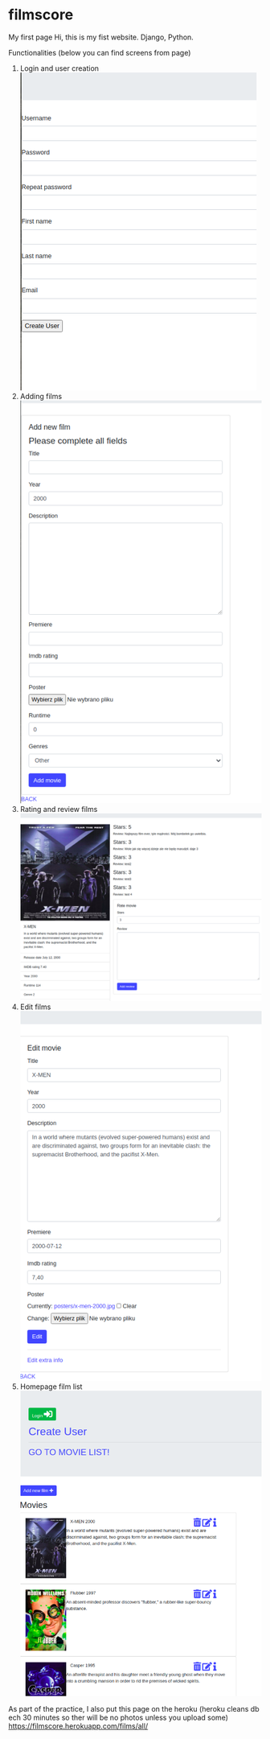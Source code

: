 # filmscore
My first page
Hi, this is my fist website. Django, Python.

Functionalities (below you can find screens from page)

1. Login and user creation
![](fotordm/usercreate.png)
2. Adding films
![](fotordm/addfilm.png)
3. Rating and review films
![](fotordm/rateandreview.png)
4. Edit films
![](fotordm/editfilm.png)
5. Homepage film list
![](fotordm/homepage.png)

As part of the practice, I also put this page on the heroku (heroku cleans db ech 30 minutes so ther will be no photos unless you upload some)
https://filmscore.herokuapp.com/films/all/
